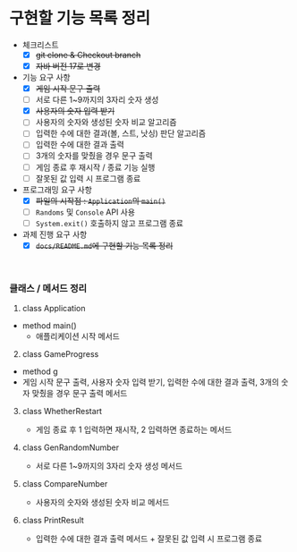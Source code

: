 # 구현할 기능 목록 정리

- 체크리스트
    - [x]  ~~git clone & Checkout branch~~
    - [x]  ~~자바 버전 17로 변경~~

- 기능 요구 사항
    - [x]  ~~게임 시작 문구 출력~~
    - [ ]  서로 다른 1~9까지의 3자리 숫자 생성
    - [x]  ~~사용자의 숫자 입력 받기~~
    - [ ]  사용자의 숫자와 생성된 숫자 비교 알고리즘
    - [ ]  입력한 수에 대한 결과(볼, 스트, 낫싱) 판단 알고리즘
    - [ ]  입력한 수에 대한 결과 출력
    - [ ]  3개의 숫자를 맞췄을 경우 문구 출력
    - [ ]  게임 종료 후 재시작 / 종료 기능 실행
    - [ ]  잘못된 값 입력 시 프로그램 종료

- 프로그래밍 요구 사항
    - [x]  ~~파일의 시작점 : `Application`의 `main()`~~
    - [ ]  `Randoms` 및 `Console` API 사용
    - [ ]  `System.exit()` 호출하지 않고 프로그램 종료

- 과제 진행 요구 사항
    - [x]  ~~`docs/README.md`에 구현할 기능 목록 정리~~

<br>

### 클래스 / 메서드 정리

1. class Application
- method main()
    - 애플리케이션 시작 메서드

2. class GameProgress
- method g
- 게임 시작 문구 출력, 사용자 숫자 입력 받기, 입력한 수에 대한 결과 출력, 3개의 숫자 맞췄을 경우 문구 출력 메서드

3. class WhetherRestart
    - 게임 종료 후 1 입력하면 재시작, 2 입력하면 종료하는 메서드

4. class GenRandomNumber
    - 서로 다른 1~9까지의 3자리 숫자 생성 메서드

5. class CompareNumber
    - 사용자의 숫자와 생성된 숫자 비교 메서드

6. class PrintResult
    - 입력한 수에 대한 결과 출력 메서드 + 잘못된 값 입력 시 프로그램 종료
